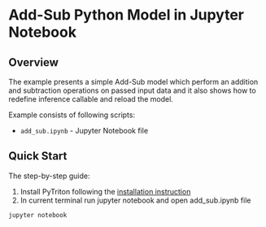 <!--
Copyright (c) 2022, NVIDIA CORPORATION. All rights reserved.

Licensed under the Apache License, Version 2.0 (the "License");
you may not use this file except in compliance with the License.
You may obtain a copy of the License at

    http://www.apache.org/licenses/LICENSE-2.0

Unless required by applicable law or agreed to in writing, software
distributed under the License is distributed on an "AS IS" BASIS,
WITHOUT WARRANTIES OR CONDITIONS OF ANY KIND, either express or implied.
See the License for the specific language governing permissions and
limitations under the License.
-->

# Add-Sub Python Model in Jupyter Notebook

## Overview

The example presents a simple Add-Sub model which perform an addition and subtraction operations
on passed input data and it also shows how to redefine inference callable and reload the model.

Example consists of following scripts:

- `add_sub.ipynb` - Jupyter Notebook file

## Quick Start

The step-by-step guide:

1. Install PyTriton following the [installation instruction](../../README.md#installation)
2. In current terminal run jupyter notebook and open add_sub.ipynb file

```shell
jupyter notebook
```
